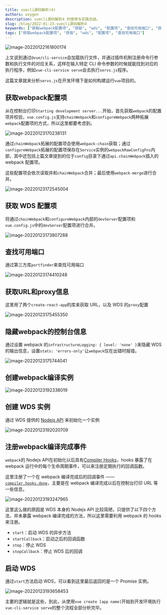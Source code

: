 ```yaml
---
title: vuecli源码解析(4)
authors: oxygen
description: vuecli源码解析4 的使用与实践总结。
slug: /blog/2022-01-23-vuecli源码解析4
keywords: ["获取webpack配置项", "获取", "wds", "配置项", "查找可用端口", "获取url和proxy信息", "隐藏webpack的控制台信息", "创建webpack编译实例"]
tags: ["获取webpack配置项", "获取", "wds", "配置项", "查找可用端口"]
---
```

![image-20220122161800174](../public/images/image-20220122161800174.png)

上文说到通过`@vue/cli-service`会加载执行文件，并通过插件机制注册命令行参数和执行文件的对应关系，这样在输入特定 CLI 命令参数的时候就能找到对应的执行程序，例如`vue-cli-service serve`会去执行`servs.js`程序。

这篇文章就来分析`servs.js`在开发环境下是如何构建运行`vue`项目的。

<!--truncate-->

## 获取webpack配置项

从在控制台打印`Starting development server...`开始，首先获取`webpack`的配置项并校验，`vue.config.js`支持`chainWebpack`和`configureWebpack`两种拓展`webpack`配置项的方式，所以这里都要考虑到。

![image-20220123170238131](../public/images/image-20220123170238131.png)

通过`chainWebpack`拓展的配置项会使用`webpack-chain`获取；通过` configureWebpack`拓展的配置项保存在`Service`实例的`webpackRawConfigFns`内部，其中还包括上篇文章提到的位于`config`目录下通过`api.chainWebpack`插入的 webpack 配置项。

这些配置项会依次读取并和`chainWebpack`合并；最后使用`webpack-merge`进行合并。

![image-20220123172545004](../public/images/image-20220123172545004.png)

## 获取 WDS 配置项

将通过`chainWebpack`和`configureWebpack`内部的`devServer`配置项和`vue.config.js`中的`devServer`配置项进行合并。

![image-20220123173807288](../public/images/image-20220123173807288.png)

## 查找可用端口

通过第三方库`portfinder`来查找可用端口

![image-20220123174410248](../public/images/image-20220123174410248.png)

## 获取URL和proxy信息

这里用了两个`create-react-app`的库来获取 URL，以及 WDS 的`proxy`配置

![image-20220123175455350](../public/images/image-20220123175455350.png)

## 隐藏webpack的控制台信息

通过设置 webpack 的`infrastructureLogging: { level: 'none' }`来隐藏 WDS 的输出信息，设置`stats: 'errors-only'`让`webpack`仅在出错时报错。

![image-20220123175744041](../public/images/image-20220123175744041.png)

## 创建webpack编译实例

![image-20220123192338019](../public/images/image-20220123192338019.png)

## 创建 WDS 实例

通过 WDS 提供的 [Nodejs API](https://webpack.js.org/api/webpack-dev-server/) 来初始化一个实例

![image-20220123192020709](../public/images/image-20220123192020709.png)

## 注册webpack编译完成事件

`webpack`的 Nodejs API在初始化以后具有[Compiler Hooks](https://webpack.js.org/api/compiler-hooks/#hooks)，hooks 暴露了在 webpack 运行中的每个生命周期事件，可以来注册定期执行的回调函数。

这里注册了一个在 webpack 编译完成后的回调事件 —— [`compiler.hooks.done`](https://webpack.js.org/api/compiler-hooks/#done)，主要是在 webpack 编译完成以后在控制台打印 URL 等一些信息。

![image-20220123193247965](../public/images/image-20220123193247965.png)

这里这么做的原因是 WDS 本身的 Nodejs API 比较简陋，只提供了以下四个方法，并未暴露 webpack 编译完成的方法，所以这里需要利用 webpack 的 hooks 来注册。

- `start`：启动 WDS 的异步方法
- `startCallback`：启动之后的回调函数
- `stop`：停止 WDS
- `stopCallback`：停止 WDS 后的回调

## 启动 WDS

通过`start`方法启动 WDS，可以看到这里最后返回的是一个 Promise 实例。

![image-20220123193658453](../public/images/image-20220123193658453.png)

主要的逻辑就是这些，到此，从使用`vue create [app name]`开始到开发环境执行`vue-cli-service serve`的整个流程全部分析完毕。